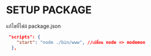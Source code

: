 # SETUP PACKAGE

แก้ไขที่ไฟล์ package.json

```json
 "scripts": {
    "start": "node ./bin/www", //เปลี่ยน node => modemon
  },
```
